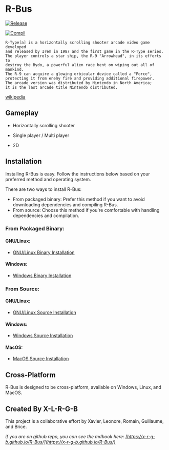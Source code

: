 # R-Bus

[![Release](https://github.com/X-R-G-B/R-Bus/actions/workflows/release.yml/badge.svg?branch=main)](https://github.com/X-R-G-B/R-Bus/actions/workflows/release.yml)

[![Compil](https://github.com/X-R-G-B/R-Bus/actions/workflows/compil.yml/badge.svg?branch=main)](https://github.com/X-R-G-B/R-Bus/actions/workflows/compil.yml)

```
R-Type[a] is a horizontally scrolling shooter arcade video game developed
and released by Irem in 1987 and the first game in the R-Type series.
The player controls a star ship, the R-9 "Arrowhead", in its efforts to
destroy the Bydo, a powerful alien race bent on wiping out all of mankind.
The R-9 can acquire a glowing orbicular device called a "Force",
protecting it from enemy fire and providing additional firepower.
The arcade version was distributed by Nintendo in North America;
it is the last arcade title Nintendo distributed.
```
[wikipedia](https://en.wikipedia.org/wiki/R-Type)

## Gameplay

- Horizontally scrolling shooter

- Single player / Multi player

- 2D

## Installation

Installing R-Bus is easy. Follow the instructions below based on your preferred method and operating system.

There are two ways to install R-Bus:
- From packaged binary: Prefer this method if you want to avoid downloading dependencies and compiling R-Bus.
- From source: Choose this method if you're comfortable with handling dependencies and compilation.

### From Packaged Binary:

#### GNU/Linux:
- [GNU/Linux Binary Installation](https://x-r-g-b.github.io/R-Bus/user-guide/installation/packaged-binary/gnu-linux.html)

#### Windows:
- [Windows Binary Installation](https://x-r-g-b.github.io/R-Bus/user-guide/installation/packaged-binary/windows.html)

### From Source:

#### GNU/Linux:
- [GNU/Linux Source Installation](https://x-r-g-b.github.io/R-Bus/user-guide/installation/source/gnu-linux.html)

#### Windows:
- [Windows Source Installation](https://x-r-g-b.github.io/R-Bus/user-guide/installation/source/windows.html)

#### MacOS:
- [MacOS Source Installation](https://x-r-g-b.github.io/R-Bus/user-guide/installation/source/macos.html)

## Cross-Platform
R-Bus is designed to be cross-platform, available on Windows, Linux, and MacOS.

## Created By X-L-R-G-B
This project is a collaborative effort by Xavier, Leonore, Romain, Guillaume, and Brice.

*if you are on github repo, you can see the mdbook here: [https://x-r-g-b.github.io/R-Bus/](https://x-r-g-b.github.io/R-Bus/)*
